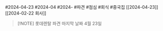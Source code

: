 #2024-04-23
#2024-04 
#2024- 
#파견 
#점심 
#회식 
#중국집 [[2024-04-23]]    [[2024-02-22 회사]]


> [!NOTE] 롯데렌탈 파견 마지막 날짜 
> 4월 23일 
> 
